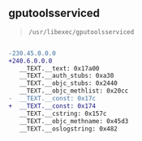 ## gputoolsserviced

> `/usr/libexec/gputoolsserviced`

```diff

-230.45.0.0.0
+240.6.0.0.0
   __TEXT.__text: 0x17a00
   __TEXT.__auth_stubs: 0xa30
   __TEXT.__objc_stubs: 0x2440
   __TEXT.__objc_methlist: 0x20cc
-  __TEXT.__const: 0x17c
+  __TEXT.__const: 0x174
   __TEXT.__cstring: 0x157c
   __TEXT.__objc_methname: 0x45d3
   __TEXT.__oslogstring: 0x482

```
